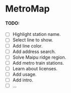 # MetroMap
#### TODO:
- [ ] Highlight station name.
- [ ] Select line to show.
- [ ] Add line color.
- [ ] Add address search.
- [ ] Solve Maipu ridge region.
- [ ] Add metro train stations.
- [ ] Learn about licenses.
- [ ] Add usage.
- [ ] Add intro.
- [ ] ...
